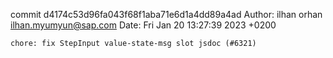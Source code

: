 commit d4174c53d96fa043f68f1aba71e6d1a4dd89a4ad
Author: ilhan orhan <ilhan.myumyun@sap.com>
Date:   Fri Jan 20 13:27:39 2023 +0200

    chore: fix StepInput value-state-msg slot jsdoc (#6321)
